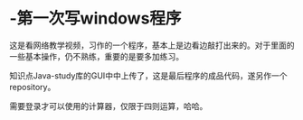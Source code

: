 # -第一次写windows程序
这是看网络教学视频，习作的一个程序，基本上是边看边敲打出来的。对于里面的一些基本操作，仍不熟练，重要的是要多加练习。

知识点Java-study库的GUI中中上传了，这是最后程序的成品代码，遂另作一个repository。

需要登录才可以使用的计算器，仅限于四则运算，哈哈。
